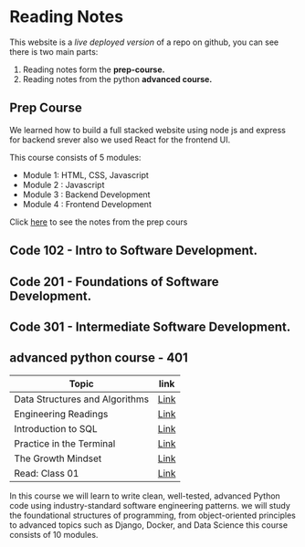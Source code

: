 # Reading Notes
This website is a *live deployed version* of a repo on github, you can see there is two main parts:
1. Reading notes form the **prep-course.**
2. Reading notes from the python **advanced course.**

## Prep Course
We learned how to build a full stacked website using node js and express for backend srever also we used React for the frontend UI.

This course consists of 5 modules:
- Module 1: HTML, CSS, Javascript
- Module 2 : Javascript
- Module 3 : Backend Development
- Module 4 : Frontend Development

Click [here](https://ibraheem-areeda.github.io/my-notes/) to see the notes from the prep cours

## Code 102 - Intro to Software Development.
## Code 201 - Foundations of Software Development.
##  Code 301 - Intermediate Software Development.

## advanced python course - 401

| Topic | link |
| ----------- | ----------- |
| Data Structures and Algorithms | [Link](https://github.com/ibraheem-areeda/reading-notes-401/blob/main/Data%20Structures%20and%20Algorithms.md) |
| Engineering Readings | [Link](https://github.com/ibraheem-areeda/reading-notes-401/blob/main/Engineering%20Readings.md) |
| Introduction to SQL |  [Link](https://github.com/ibraheem-areeda/reading-notes-401/blob/main/Introduction%20to%20SQL.md)  |
| Practice in the Terminal | [Link](https://github.com/ibraheem-areeda/reading-notes-401/blob/main/Practice%20in%20the%20Terminal.md) |
| The Growth Mindset | [Link](https://github.com/ibraheem-areeda/reading-notes-401/blob/main/Growth%20mindset.md)  |
| Read: Class 01 | [Link](https://github.com/ibraheem-areeda/reading-notes-401/blob/main/Read:%20Class%2001.md)  |


In this course we will learn to write clean, well-tested, advanced Python code using industry-standard software engineering patterns. we will study the foundational structures of programming, from object-oriented principles to advanced topics such as Django, Docker, and Data Science
this course consists of 10 modules.







